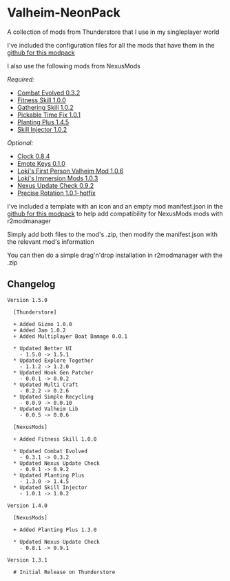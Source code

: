 # Valheim-NeonPack

A collection of mods from Thunderstore that I use in my singleplayer world

I've included the configuration files for all the mods that have them in the [github for this modpack][github]

I also use the following mods from NexusMods

_Required:_

- [Combat Evolved 0.3.2][combat-evolved]
- [Fitness Skill 1.0.0][fitness-skill]
- [Gathering Skill 1.0.2][gathering-skill]
- [Pickable Time Fix 1.0.1][pickable-time-fix]
- [Planting Plus 1.4.5][planting-plus]
- [Skill Injector 1.0.2][skill-injector]

_Optional:_

- [Clock 0.8.4][clock]
- [Emote Keys 0.1.0][emote-keys]
- [Loki's First Person Valheim Mod 1.0.6][lokis-first-person]
- [Loki's Immersion Mods 1.0.3][lokis-immersion]
- [Nexus Update Check 0.9.2][nexus-update-check]
- [Precise Rotation 1.0.1-hotfix][precise-rotation]

I've included a template with an icon and an empty mod manifest.json in the [github for this modpack][github] to help add compatibility for NexusMods mods with r2modmanager

Simply add both files to the mod's .zip, then modify the manifest.json with the relevant mod's information

You can then do a simple drag'n'drop installation in r2modmanager with the .zip

## Changelog

```text
Version 1.5.0

  [Thunderstore]

  + Added Gizmo 1.0.0
  + Added Jam 1.0.2
  + Added Multiplayer Boat Damage 0.0.1

  * Updated Better UI
    - 1.5.0 -> 1.5.1
  * Updated Explore Together
    - 1.1.2 -> 1.2.0
  * Updated Hook Gen Patcher
    - 0.0.1 -> 0.0.2
  * Updated Multi Craft
    - 0.2.2 -> 0.2.6
  * Updated Simple Recycling
    - 0.0.9 -> 0.0.10
  * Updated Valheim Lib
    - 0.0.5 -> 0.0.6

  [NexusMods]

  + Added Fitness Skill 1.0.0

  * Updated Combat Evolved
    - 0.3.1 -> 0.3.2
  * Updated Nexus Update Check
    - 0.9.1 -> 0.9.2
  * Updated Planting Plus
    - 1.3.0 -> 1.4.5
  * Updated Skill Injector
    - 1.0.1 -> 1.0.2
```

```text
Version 1.4.0

  [NexusMods]

  + Added Planting Plus 1.3.0

  * Updated Nexus Update Check
    - 0.8.1 -> 0.9.1
```

```text
Version 1.3.1

  # Initial Release on Thunderstore
```

[github]: https://github.com/NeonCarbide/Valheim-NeonPack

<!-- Mod Links -->

[clock]: https://www.nexusmods.com/valheim/mods/85
[combat-evolved]: https://www.nexusmods.com/valheim/mods/301
[emote-keys]: https://www.nexusmods.com/valheim/mods/318
[fitness-skill]: https://www.nexusmods.com/valheim/mods/388
[gathering-skill]: https://www.nexusmods.com/valheim/mods/342
[lokis-first-person]: https://www.nexusmods.com/valheim/mods/100
[lokis-immersion]: https://www.nexusmods.com/valheim/mods/139
[nexus-update-check]: https://www.nexusmods.com/valheim/mods/102
[pickable-time-fix]: https://www.nexusmods.com/valheim/mods/335
[planting-plus]: https://www.nexusmods.com/valheim/mods/274
[precise-rotation]: https://www.nexusmods.com/valheim/mods/202
[skill-injector]: https://www.nexusmods.com/valheim/mods/341
